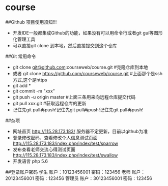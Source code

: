# course

##Github 项目使用须知!!!
* 开发IDE一般都集成Github的功能，如果没有可以用命令行或者git gui等图形化管理工具
* 可以直接git clone 到本地，然后直接提交到这个仓库

##Git 常用命令
* git clone git@github.com:courseweb/course.git    #克隆仓库到本地
* 或者 git clone https://github.com/courseweb/course.git #上面那个是ssh方式,这个是https
* git add * 	
* git commit -m "xxx"
* git push -u origin master 	#上面三条用来向远程仓库提交代码
* git pull xxx.git #获取远程仓库的更新
* 记住先git pull再push!记住先git pull再push!记住先git pull再push!

##杂项
* 网址首页 http://115.28.173.183/ 服务器不定更新，目前以github为准
* 登录修改密码、查看修改个人信息测试页面 http://115.28.173.183/index.php/index/test/sparrow
* 发布查看老师交流心得测试页面 http://115.28.173.183/index.php/index/test/swallow
* 开发语言 php 5.6

##登录账户密码
学生 账户：10123456001 密码：123456
老师 账户：20123456001 密码：123456
管理员 账户：30123456001 密码：123456
